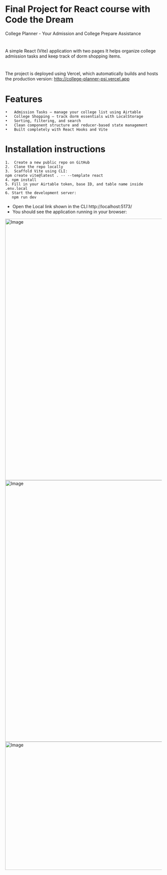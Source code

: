 # Final Project for React course with Code the Dream

College Planner - Your Admission and College Prepare Assistance

#

A simple React (Vite) application with two pages
It helps organize college admission tasks and keep track of dorm shopping items.

#

The project is deployed using Vercel, which automatically builds and hosts the production version:
http://college-planner-psi.vercel.app

# Features

    •	Admission Tasks — manage your college list using Airtable
    •	College Shopping — track dorm essentials with LocalStorage
    •	Sorting, filtering, and search
    •	Clean component structure and reducer-based state management
    •	Built completely with React Hooks and Vite

# Installation instructions

    1.	Create a new public repo on GitHub
    2.	Clone the repo locally
    3.	Scaffold Vite using CLI:
    npm create vite@latest . -- --template react
    4. npm install
    5. Fill in your Airtable token, base ID, and table name inside .env.local
    6. Start the development server:
       npm run dev

- Open the Local link shown in the CLI http://localhost:5173/
- You should see the application running in your browser:
<img width="1044" height="842" alt="Image" src="https://github.com/user-attachments/assets/96d6a3c6-a027-4c0d-9fd5-5737809950e0" />

<img width="1044" height="842" alt="Image" src="https://github.com/user-attachments/assets/2fb6788f-28fa-412a-84b7-03576d2030f3" />

<img width="1044" height="413" alt="Image" src="https://github.com/user-attachments/assets/8240bb96-bd8d-4f2f-af40-2a12d7447c86" />
